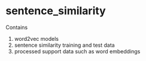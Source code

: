 # sentence_similarity
Contains 
1. word2vec models
2. sentence similarity training and test data
3. processed support data such as word embeddings
